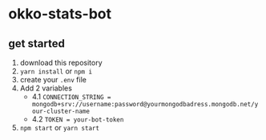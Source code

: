 # okko-stats-bot
 
## get started

1. download this repository
2. ```yarn install``` or ```npm i```
3. create your ```.env``` file
4. Add 2 variables
   - 4.1 ```CONNECTION_STRING = mongodb+srv://username:password@yourmongodbadress.mongodb.net/your-cluster-name```
   - 4.2 ```TOKEN = your-bot-token```
5. ```npm start``` or ```yarn start```

